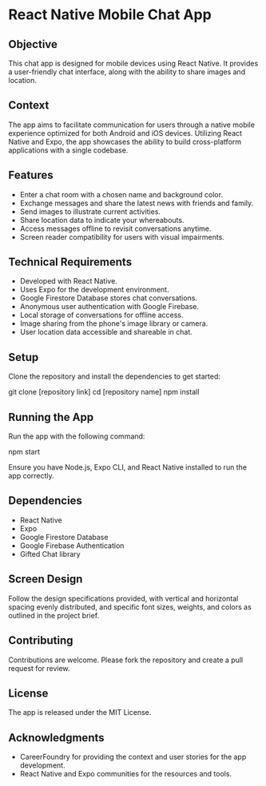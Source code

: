 # React Native Mobile Chat App

## Objective

This chat app is designed for mobile devices using React Native. It provides a user-friendly chat interface, along with the ability to share images and location.

## Context

The app aims to facilitate communication for users through a native mobile experience optimized for both Android and iOS devices. Utilizing React Native and Expo, the app showcases the ability to build cross-platform applications with a single codebase.

## Features

- Enter a chat room with a chosen name and background color.
- Exchange messages and share the latest news with friends and family.
- Send images to illustrate current activities.
- Share location data to indicate your whereabouts.
- Access messages offline to revisit conversations anytime.
- Screen reader compatibility for users with visual impairments.

## Technical Requirements

- Developed with React Native.
- Uses Expo for the development environment.
- Google Firestore Database stores chat conversations.
- Anonymous user authentication with Google Firebase.
- Local storage of conversations for offline access.
- Image sharing from the phone's image library or camera.
- User location data accessible and shareable in chat.

## Setup

Clone the repository and install the dependencies to get started:

git clone [repository link]
cd [repository name]
npm install


## Running the App

Run the app with the following command:

npm start


Ensure you have Node.js, Expo CLI, and React Native installed to run the app correctly.

## Dependencies

- React Native
- Expo
- Google Firestore Database
- Google Firebase Authentication
- Gifted Chat library

## Screen Design

Follow the design specifications provided, with vertical and horizontal spacing evenly distributed, and specific font sizes, weights, and colors as outlined in the project brief.

## Contributing

Contributions are welcome. Please fork the repository and create a pull request for review.

## License

The app is released under the MIT License.

## Acknowledgments

- CareerFoundry for providing the context and user stories for the app development.
- React Native and Expo communities for the resources and tools.

